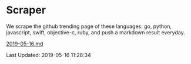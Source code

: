 # Scraper

We scrape the github trending page of these languages: go, python, javascript, swift, objective-c, ruby, and push a markdown result everyday.

[2019-05-16.md](https://github.com/henson/Scraper/blob/master/2019-05-16.md)

Last Updated: 2019-05-16 11:28:34